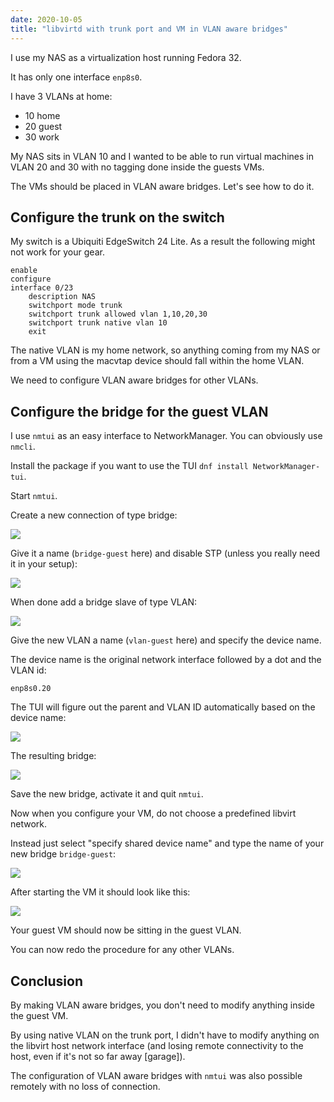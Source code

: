 ```yaml
---
date: 2020-10-05
title: "libvirtd with trunk port and VM in VLAN aware bridges"
---
```


I use my NAS as a virtualization host running Fedora 32.

It has only one interface `enp8s0`.

I have 3 VLANs at home:

- 10 home
- 20 guest
- 30 work

My NAS sits in VLAN 10 and I wanted to be able to run virtual machines in VLAN 20 and 30 with no tagging done inside the guests VMs.

The VMs should be placed in VLAN aware bridges. Let's see how to do it.

## Configure the trunk on the switch

My switch is a Ubiquiti EdgeSwitch 24 Lite. As a result the following might not work for your gear.

```
enable
configure
interface 0/23
    description NAS
    switchport mode trunk
    switchport trunk allowed vlan 1,10,20,30
    switchport trunk native vlan 10
    exit
```

The native VLAN is my home network, so anything coming from my NAS or from a VM using the macvtap device should fall within the home VLAN.

We need to configure VLAN aware bridges for other VLANs.

## Configure the bridge for the guest VLAN

I use `nmtui` as an easy interface to NetworkManager. You can obviously use `nmcli`.

Install the package if you want to use the TUI `dnf install NetworkManager-tui`.

Start `nmtui`.

Create a new connection of type bridge:

![](https://blog.wains.be/images/libvirt/libvirt1.png)

Give it a name (`bridge-guest` here) and disable STP (unless you really need it in your setup):

![](https://blog.wains.be/images/libvirt/libvirt2.png)

When done add a bridge slave of type VLAN:

![](https://blog.wains.be/images/libvirt/libvirt3.png)

Give the new VLAN a name (`vlan-guest` here) and specify the device name.

The device name is the original network interface followed by a dot and the VLAN id:

`enp8s0.20`

The TUI will figure out the parent and VLAN ID automatically based on the device name:

![](https://blog.wains.be/images/libvirt/libvirt4.png)

The resulting bridge:

![](https://blog.wains.be/images/libvirt/libvirt5.png)

Save the new bridge, activate it and quit `nmtui`.

Now when you configure your VM, do not choose a predefined libvirt network.

Instead just select "specify shared device name" and type the name of your new bridge `bridge-guest`:

![](https://blog.wains.be/images/libvirt/libvirt6.png)

After starting the VM it should look like this:

![](https://blog.wains.be/images/libvirt/libvirt7.png)

Your guest VM should now be sitting in the guest VLAN.

You can now redo the procedure for any other VLANs.

## Conclusion

By making VLAN aware bridges, you don't need to modify anything inside the guest VM.

By using native VLAN on the trunk port, I didn't have to modify anything on the libvirt host network interface (and losing remote connectivity to the host, even if it's not so far away [garage]).

The configuration of VLAN aware bridges with `nmtui` was also possible remotely with no loss of connection.
